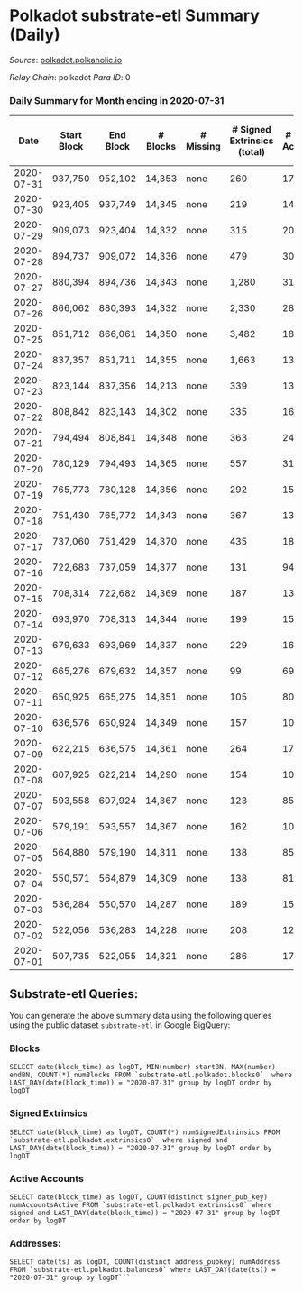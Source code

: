 # Polkadot substrate-etl Summary (Daily)

_Source_: [polkadot.polkaholic.io](https://polkadot.polkaholic.io)

*Relay Chain*: polkadot
*Para ID*: 0



### Daily Summary for Month ending in 2020-07-31


| Date | Start Block | End Block | # Blocks | # Missing | # Signed Extrinsics (total) | # Active Accounts | # Addresses with Balances | # Events | # Transfers | # XCM Transfers In | # XCM Transfers Out |
| ---- | ----------- | --------- | -------- | --------- | --------------------------- | ----------------- | ------------------------- | -------- | ----------- | ------------------ | ------------------- |
| 2020-07-31 | 937,750 | 952,102 | 14,353 | none  | 260 | 175 | 3,718 | 40,878 |   |   |   |
| 2020-07-30 | 923,405 | 937,749 | 14,345 | none  | 219 | 145 |  | 40,378 |   |   |   |
| 2020-07-29 | 909,073 | 923,404 | 14,332 | none  | 315 | 206 |  | 41,847 | 1 ($36,466,979) |   |   |
| 2020-07-28 | 894,737 | 909,072 | 14,336 | none  | 479 | 308 |  | 41,118 | 8 ($199,048,145) |   |   |
| 2020-07-27 | 880,394 | 894,736 | 14,343 | none  | 1,280 | 312 |  | 47,382 | 356 ($144,409,416) |   |   |
| 2020-07-26 | 866,062 | 880,393 | 14,332 | none  | 2,330 | 284 |  | 53,195 | 280 ($336,518,680) |   |   |
| 2020-07-25 | 851,712 | 866,061 | 14,350 | none  | 3,482 | 186 |  | 57,390 | 240 ($115,273,225) |   |   |
| 2020-07-24 | 837,357 | 851,711 | 14,355 | none  | 1,663 | 139 |  | 47,099 | 1 ($6,242.22) |   |   |
| 2020-07-23 | 823,144 | 837,356 | 14,213 | none  | 339 | 139 |  | 39,796 |   |   |   |
| 2020-07-22 | 808,842 | 823,143 | 14,302 | none  | 335 | 161 |  | 41,529 |   |   |   |
| 2020-07-21 | 794,494 | 808,841 | 14,348 | none  | 363 | 243 |  | 40,534 |   |   |   |
| 2020-07-20 | 780,129 | 794,493 | 14,365 | none  | 557 | 314 |  | 41,701 | 8 ($200,163) |   |   |
| 2020-07-19 | 765,773 | 780,128 | 14,356 | none  | 292 | 157 |  | 40,289 | 27 ($19,044.07) |   |   |
| 2020-07-18 | 751,430 | 765,772 | 14,343 | none  | 367 | 139 |  | 40,533 | 2 ($17,156.82) |   |   |
| 2020-07-17 | 737,060 | 751,429 | 14,370 | none  | 435 | 182 |  | 41,082 | 33 ($1,032,497) |   |   |
| 2020-07-16 | 722,683 | 737,059 | 14,377 | none  | 131 | 94 |  | 39,601 | 9 ($415,710) |   |   |
| 2020-07-15 | 708,314 | 722,682 | 14,369 | none  | 187 | 133 |  | 39,909 |   |   |   |
| 2020-07-14 | 693,970 | 708,313 | 14,344 | none  | 199 | 151 |  | 39,612 | 31 ($44.32) |   |   |
| 2020-07-13 | 679,633 | 693,969 | 14,337 | none  | 229 | 165 |  | 39,997 |   |   |   |
| 2020-07-12 | 665,276 | 679,632 | 14,357 | none  | 99 | 69 |  | 39,382 |   |   |   |
| 2020-07-11 | 650,925 | 665,275 | 14,351 | none  | 105 | 80 |  | 39,330 |   |   |   |
| 2020-07-10 | 636,576 | 650,924 | 14,349 | none  | 157 | 105 |  | 39,645 | 20 ($793,087,713) |   |   |
| 2020-07-09 | 622,215 | 636,575 | 14,361 | none  | 264 | 172 |  | 39,797 |   |   |   |
| 2020-07-08 | 607,925 | 622,214 | 14,290 | none  | 154 | 109 |  | 39,259 |   |   |   |
| 2020-07-07 | 593,558 | 607,924 | 14,367 | none  | 123 | 85 |  | 39,241 |   |   |   |
| 2020-07-06 | 579,191 | 593,557 | 14,367 | none  | 162 | 104 |  | 39,644 | 5 ($714,867,500) |   |   |
| 2020-07-05 | 564,880 | 579,190 | 14,311 | none  | 138 | 85 |  | 39,270 |   |   |   |
| 2020-07-04 | 550,571 | 564,879 | 14,309 | none  | 138 | 81 |  | 39,047 |   |   |   |
| 2020-07-03 | 536,284 | 550,570 | 14,287 | none  | 189 | 150 |  | 39,600 | 65 ($193,426,992) |   |   |
| 2020-07-02 | 522,056 | 536,283 | 14,228 | none  | 208 | 129 |  | 39,307 |   |   |   |
| 2020-07-01 | 507,735 | 522,055 | 14,321 | none  | 286 | 177 |  | 39,824 | 25 ($2,630.71) |   |   |

## Substrate-etl Queries:
You can generate the above summary data using the following queries using the public dataset `substrate-etl` in Google BigQuery:


### Blocks
```
SELECT date(block_time) as logDT, MIN(number) startBN, MAX(number) endBN, COUNT(*) numBlocks FROM `substrate-etl.polkadot.blocks0`  where LAST_DAY(date(block_time)) = "2020-07-31" group by logDT order by logDT
```


### Signed Extrinsics
```
SELECT date(block_time) as logDT, COUNT(*) numSignedExtrinsics FROM `substrate-etl.polkadot.extrinsics0`  where signed and LAST_DAY(date(block_time)) = "2020-07-31" group by logDT order by logDT
```


### Active Accounts
```
SELECT date(block_time) as logDT, COUNT(distinct signer_pub_key) numAccountsActive FROM `substrate-etl.polkadot.extrinsics0` where signed and LAST_DAY(date(block_time)) = "2020-07-31" group by logDT order by logDT
```


### Addresses:
```
SELECT date(ts) as logDT, COUNT(distinct address_pubkey) numAddress FROM `substrate-etl.polkadot.balances0` where LAST_DAY(date(ts)) = "2020-07-31" group by logDT```

